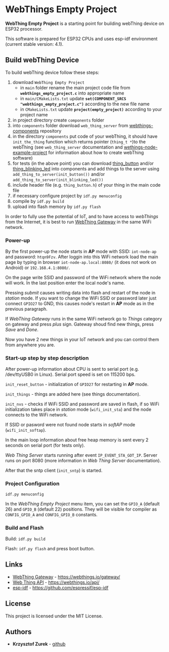 # WebThings Empty Project

**WebThing Empty Project** is a starting point for building webThing device on ESP32 processor.

This software is prepared for ESP32 CPUs and uses esp-idf environment (current stable version: 4.1).

## Build webThing Device

To build webThing device follow these steps:

1. download ```WebThing Empty Project```
	* in ```main``` folder rename the main project code file from **```webthings_empty_project.c```** into appropriate name
	* in ```main/CMakeLists.txt``` update **```set(COMPONENT_SRCS "webthings_empty_project.c")```** according to the new file name
	* in ```CMakeLists.txt``` update **```project(empty_project)```** according to your project name
1. in project directory create ```components``` folder
1. into ```components``` folder download ```web_thing_server``` from [webthings-components](https://github.com/KrzysztofZurek1973/webthings-components) repository
1. in the directory ```components``` put code of your webThing, it should have ```init_the_thing``` function which returns pointer (```thing_t *```)to the webThing (see ```web_thing_server``` documentation and [wethings-node-example-project](https://github.com/KrzysztofZurek1973/webthings-node-example-project) for information about how to create webThing software)
1. for tests (in the above point) you can download [thing_button](https://github.com/KrzysztofZurek1973/webthings-components/tree/master/thing_button) and/or [thing_blinking_led](https://github.com/KrzysztofZurek1973/webthings-components/tree/master/thing_blinking_led) into components and add things to the server using ```add_thing_to_server(init_button())``` and/or ```add_thing_to_server(init_blinking_led())```
1. include header file (e.g. ```thing_button.h```) of your thing in the main code file
1. if necessary configure project by ```idf.py menuconfig```
1. compile by ```idf.py build```
1. upload into flash memory by ```idf.py flash```

In order to fully use the potential of IoT, and to have access to *webThings* from the Internet, it is best to run [WebThing Gateway](https://webthings.io/gateway/) in the same WiFi network.

### Power-up

By the first power-up the node starts in **AP** mode with SSID: ```iot-node-ap``` and password: ```htqn9Fzv```. After loggin into this WiFi network load the main page by typing in browser ```iot-node-ap.local:8080/``` (it does not work on Android) or ```192.168.4.1:8080/```.

On the page write SSID and password of the WiFi network where the node will work. In the last position enter the local node's name.

Pressing *submit* causes writing data into flash and restart of the node in *station* mode. If you want to change the WiFi SSID or password later just connect ```GPIO27``` to GND, this causes node's restart in **AP** mode as in the previous paragraph.

If *WebThing Gateway* runs in the same WiFi network go to *Things* category on gateway and press *plus* sign. Gateway shoud find new things, press *Save* and *Done*.

Now you have 2 new things in your IoT network and you can control them from anywhere you are.

### Start-up step by step description

After power-up information about CPU is sent to serial port (e.g. /dev/ttyUSB0 in Linux). Serial port speed is set on 115200 bps.

```init_reset_button``` - initialization of ```GPIO27``` for restarting in **AP** mode.

```init_things``` - things are added here (see things documentation).

```init_nvs``` - checks if WiFi SSID and password are saved in flash, if so WiFi initialization takes place in *station* mode (```wifi_init_sta```) and the node connects to the WiFi network.

If SSID or pasword were not found node starts in *softAP* mode (```wifi_init_softap```).

In the main loop information about free heap memory is sent every 2 seconds on serial port (for tests only).

*Web Thing Server* starts running after event ```IP_EVENT_STA_GOT_IP```. Server runs on port 8080  (more information in *Web Thing Server* documentation).

After that the sntp client (```init_sntp```) is started.

### Project Configuration

```
idf.py menuconfig
```

In the *WebThing Empty Project* menu item, you can set the ```GPIO_A``` (default 26) and ```GPIO_B``` (default 22) positions. They will be visible for compiler as ```CONFIG_GPIO_A``` and ```CONFIG_GPIO_B``` constants.

### Build and Flash


Build: ```idf.py build```

Flash: ```idf.py flash``` and press boot button.

## Links

* [WebThing Gateway](https://webthings.io/gateway/) - https://webthings.io/gateway/
* [Web Thing API](https://webthings.io/api/) - https://webthings.io/api/
* [esp-idf](https://github.com/espressif/esp-idf) - https://github.com/espressif/esp-idf

## License

This project is licensed under the MIT License.

## Authors

* **Krzysztof Zurek** - [github](https://github.com/KrzysztofZurek1973)
